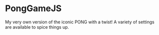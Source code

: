 # PongGameJS
My very own version of the iconic PONG with a twist! A variety of settings are available to spice things up.
